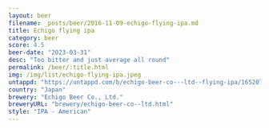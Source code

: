```yaml
---
layout: beer
filename: _posts/beer/2016-11-09-echigo-flying-ipa.md
title: Echigo flying ipa
category: beer
score: 4.5
beer-date: "2023-03-31"
desc: "Too bitter and just average all round"
permalink: /beer/:title.html
img: /img/list/echigo-flying-ipa.jpeg
untappd: "https://untappd.com/b/echigo-beer-co---ltd--flying-ipa/1652077"
country: "Japan"
brewery: "Echigo Beer Co., Ltd."
breweryURL: "brewery/echigo-beer-co--ltd.html"
style: "IPA - American"
---
```

